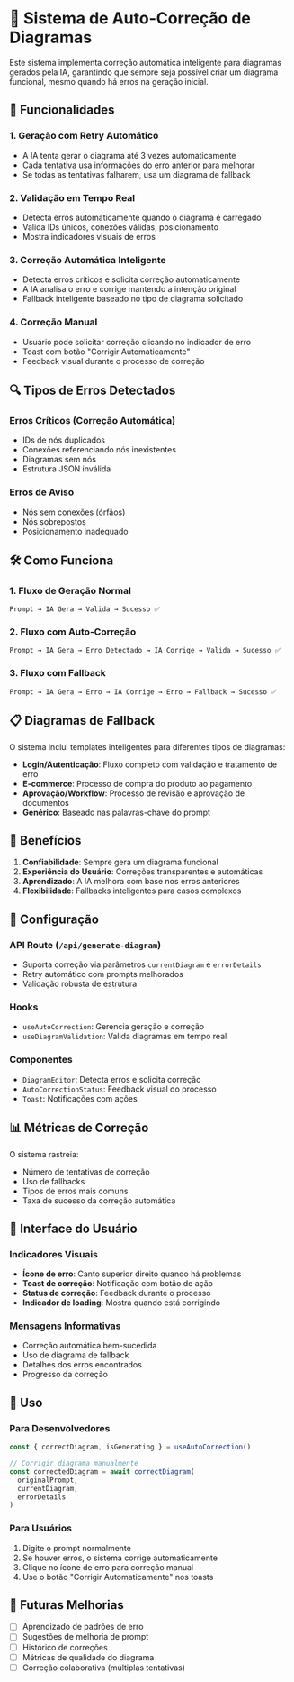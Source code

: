 # 🔧 Sistema de Auto-Correção de Diagramas

Este sistema implementa correção automática inteligente para diagramas gerados pela IA, garantindo que sempre seja possível criar um diagrama funcional, mesmo quando há erros na geração inicial.

## 🚀 Funcionalidades

### 1. **Geração com Retry Automático**
- A IA tenta gerar o diagrama até 3 vezes automaticamente
- Cada tentativa usa informações do erro anterior para melhorar
- Se todas as tentativas falharem, usa um diagrama de fallback

### 2. **Validação em Tempo Real**
- Detecta erros automaticamente quando o diagrama é carregado
- Valida IDs únicos, conexões válidas, posicionamento
- Mostra indicadores visuais de erros

### 3. **Correção Automática Inteligente**
- Detecta erros críticos e solicita correção automaticamente
- A IA analisa o erro e corrige mantendo a intenção original
- Fallback inteligente baseado no tipo de diagrama solicitado

### 4. **Correção Manual**
- Usuário pode solicitar correção clicando no indicador de erro
- Toast com botão "Corrigir Automaticamente"
- Feedback visual durante o processo de correção

## 🔍 Tipos de Erros Detectados

### Erros Críticos (Correção Automática)
- IDs de nós duplicados
- Conexões referenciando nós inexistentes
- Diagramas sem nós
- Estrutura JSON inválida

### Erros de Aviso
- Nós sem conexões (órfãos)
- Nós sobrepostos
- Posicionamento inadequado

## 🛠️ Como Funciona

### 1. **Fluxo de Geração Normal**
```
Prompt → IA Gera → Valida → Sucesso ✅
```

### 2. **Fluxo com Auto-Correção**
```
Prompt → IA Gera → Erro Detectado → IA Corrige → Valida → Sucesso ✅
```

### 3. **Fluxo com Fallback**
```
Prompt → IA Gera → Erro → IA Corrige → Erro → Fallback → Sucesso ✅
```

## 📋 Diagramas de Fallback

O sistema inclui templates inteligentes para diferentes tipos de diagramas:

- **Login/Autenticação**: Fluxo completo com validação e tratamento de erro
- **E-commerce**: Processo de compra do produto ao pagamento
- **Aprovação/Workflow**: Processo de revisão e aprovação de documentos
- **Genérico**: Baseado nas palavras-chave do prompt

## 🎯 Benefícios

1. **Confiabilidade**: Sempre gera um diagrama funcional
2. **Experiência do Usuário**: Correções transparentes e automáticas
3. **Aprendizado**: A IA melhora com base nos erros anteriores
4. **Flexibilidade**: Fallbacks inteligentes para casos complexos

## 🔧 Configuração

### API Route (`/api/generate-diagram`)
- Suporta correção via parâmetros `currentDiagram` e `errorDetails`
- Retry automático com prompts melhorados
- Validação robusta de estrutura

### Hooks
- `useAutoCorrection`: Gerencia geração e correção
- `useDiagramValidation`: Valida diagramas em tempo real

### Componentes
- `DiagramEditor`: Detecta erros e solicita correção
- `AutoCorrectionStatus`: Feedback visual do processo
- `Toast`: Notificações com ações

## 📊 Métricas de Correção

O sistema rastreia:
- Número de tentativas de correção
- Uso de fallbacks
- Tipos de erros mais comuns
- Taxa de sucesso da correção automática

## 🎨 Interface do Usuário

### Indicadores Visuais
- **Ícone de erro**: Canto superior direito quando há problemas
- **Toast de correção**: Notificação com botão de ação
- **Status de correção**: Feedback durante o processo
- **Indicador de loading**: Mostra quando está corrigindo

### Mensagens Informativas
- Correção automática bem-sucedida
- Uso de diagrama de fallback
- Detalhes dos erros encontrados
- Progresso da correção

## 🚀 Uso

### Para Desenvolvedores
```typescript
const { correctDiagram, isGenerating } = useAutoCorrection()

// Corrigir diagrama manualmente
const correctedDiagram = await correctDiagram(
  originalPrompt, 
  currentDiagram, 
  errorDetails
)
```

### Para Usuários
1. Digite o prompt normalmente
2. Se houver erros, o sistema corrige automaticamente
3. Clique no ícone de erro para correção manual
4. Use o botão "Corrigir Automaticamente" nos toasts

## 🔮 Futuras Melhorias

- [ ] Aprendizado de padrões de erro
- [ ] Sugestões de melhoria de prompt
- [ ] Histórico de correções
- [ ] Métricas de qualidade do diagrama
- [ ] Correção colaborativa (múltiplas tentativas)